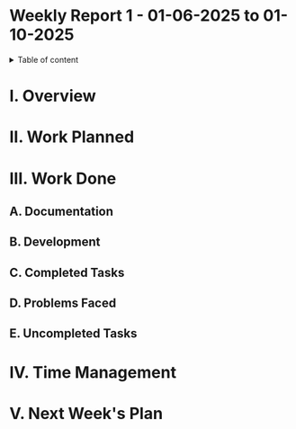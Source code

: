 # Weekly Report 1 - 01-06-2025 to 01-10-2025

<details> 

<summary> Table of content </summary>

- [Weekly Report 1 - 01-06-2025 to 01-10-2025](#weekly-report-1---01-06-2025-to-01-10-2025)
- [I. Overview](#i-overview)
- [II. Work Planned](#ii-work-planned)
- [III. Work Done](#iii-work-done)
  - [A. Documentation](#a-documentation)
  - [B. Development](#b-development)
  - [C. Completed Tasks](#c-completed-tasks)
  - [D. Problems Faced](#d-problems-faced)
  - [E. Uncompleted Tasks](#e-uncompleted-tasks)
- [IV. Time Management](#iv-time-management)
- [V. Next Week's Plan](#v-next-weeks-plan)

</details>

# I. Overview

# II. Work Planned

# III. Work Done

## A. Documentation

## B. Development

## C. Completed Tasks

## D. Problems Faced

## E. Uncompleted Tasks

# IV. Time Management

# V. Next Week's Plan